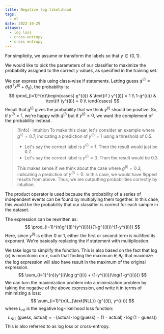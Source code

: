 ```yaml
---
title: Negative log-likelihood
tags:
  - ml
date: 2023-10-29
aliases:
  - log loss
  - cross-entropy
  - cross entropy
---
```

For simplicity, we assume or transform the labels so that $y \in \{ 0, 1 \}$.

We would like to pick the parameters of our classifier to maximize the probability assigned to the correct $y$ values, as specified in the training set.

We can express this using class-wise if statements. Letting guess $g^{(i)} = \sigma(\theta^{T}x^{(i)} + \theta_{0})$, the probability is:
$$
\prod_{i=1}^{n}\begin{cases}
g^{(i)} & \text{if } y^{(i)} = 1 \\
1-g^{(i)} & \text{if }y^{(i)} = 0 \\
\end{cases}
$$
Recall that $g^{(i)}$ gives the probability that we think $y^{(i)}$ should be positive. So, if $y^{(i)} = 1$, we're happy with $g^{(i)}$ but if $y^{(i)}=0$, we want the complement of the probability instead.

>[!info]- Intuition
>To make this clear, let's consider an example where $g^{(i)} = 0.7$, indicating a prediction of $y^{(i)} = 1$ using a threshold of 0.5. 
>- Let's say the correct label is $y^{(i)} = 1$. Then the result would just be $0.7$.
>- Let's say the correct label is $y^{(i)}= 0$. Then the result would be $0.3$. 
>
>This makes sense if we think about the case where $g^{(i)} = 0.3$, indicating a prediction of $y^{(i)}=0$. In this case, we would have flipped results from above. Thus, we are outputting probabilities correctly by intuition. 

The product operator is used because the probability of a series of independent events can be found by multiplying them together. In this case, this would be the probability that our classifier is correct for each sample in the dataset.

The expression can be rewritten as:
$$
\prod_{i=1}^{n}g^{(i)^{y^{(i)}}}(1-g^{(i)})^{1-y^{(i)}}
$$
Here, since $y^{(i)}$ is either 0 or 1, either the first or second term is nullified its exponent. We're basically replacing the if statement with multiplication.

We take logs to simplify the function. This is also based on the fact that $\log(x)$ is monotonic on $x$, such that finding the maximum $\theta, \theta_{0}$ that maximize the log expression will also have result in the maximum of the original expression.
$$
\sum_{i=1}^{n}(y^{i}\log g^{(i)} + (1-y^{(i)})\log(1-g^{(i)}))
$$
We can turn the maximization problem into a minimization problem by taking the negative of the above expression, and write it in terms of minimizing a loss:
$$
\sum_{i=1}^{n}L_{\text{NLL}} (g^{(i)}, y^{(i)})
$$
where $L_{\text{nll}}$ is the negative log-likelihood loss function:
$$
L_{\text{NLL}}(\text{guess, actual}) = - (\text{actual} \cdot \log(\text{guess})+ (1-\text{actual})\cdot \log(1-\text{guess}))
$$
This is also referred to as log loss or cross-entropy.